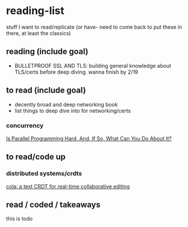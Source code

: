 # reading-list
stuff I want to read/replicate (or have- need to come back to put these in there, at least the classics)

## reading (include goal)
- BULLETPROOF SSL AND TLS: building general knowledge about TLS/certs before deep diving. wanna finish by 2/19

## to read (include goal)
- decently broad and deep networking book
- list things to deep dive into for networking/certs

### concurrency
[Is Parallel Programming Hard, And, If So, What Can You Do About It?
](https://mirrors.edge.kernel.org/pub/linux/kernel/people/paulmck/perfbook/perfbook.html)

## to read/code up

### distributed systems/crdts
[cola: a text CRDT for real-time collaborative editing](https://nomad.foo/blog/cola)

## read / coded / takeaways

this is todo
